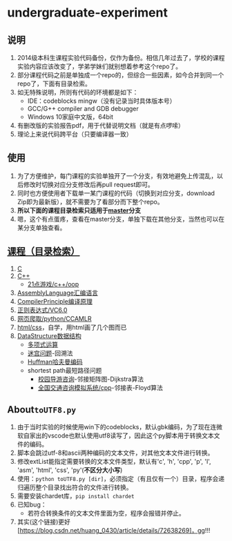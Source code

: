 # undergraduate-experiment

## 说明
1. 2014级本科生课程实验代码备份，仅作为备份。相信几年过去了，学校的课程实验内容应该改变了，学弟学妹们就别想着参考这个repo了。
2. 部分课程代码之前是单独成一个repo的，但综合一些因素，如今合并到同一个repo了，下面有目录检索。
3. 如无特殊说明，所则有代码的环境都是如下：
    + IDE：codeblocks mingw（没有记录当时具体版本号）
    + GCC/G++ compiler and GDB debugger
    + Windows 10家庭中文版，64bit
4. 有删改版的实验报告pdf，用于代替说明文档（就是有点啰嗦）
5. 理论上来说代码跨平台（只要编译器一致）

## 使用
1. 为了方便维护，每门课程的实验单独开了一个分支，有效地避免上传混乱，以后修改时切换对应分支修改后再pull request即可。
2. 同时也方便使用者下载单一某门课程的代码（切换到对应分支，download Zip即为最新版），就不需要为了看部分而下整个repo。
3. **所以下面的课程目录检索只适用于[master](https://github.com/LittleSec/undergraduate-experiment/tree/master)分支**
4. 嗯，这个有点蛋疼，查看在master分支，单独下载在其他分支，当然也可以在某分支单独查看。

## [课程（目录检索）](https://github.com/LittleSec/undergraduate-experiment/tree/master)
1. [C](https://github.com/LittleSec/undergraduate-experiment/tree/master/C2014)
2. [C++](https://github.com/LittleSec/undergraduate-experiment/tree/master/C++2015)
    + [21点游戏/c++/oop](https://github.com/LittleSec/undergraduate-experiment/tree/master/C++2015/Game21Point)
3. [AssemblyLanguage汇编语言](https://github.com/LittleSec/undergraduate-experiment/tree/master/AssemblyLanguage)
4. [CompilerPrinciple编译原理](https://github.com/LittleSec/undergraduate-experiment/tree/master/CompilerPrinciple)
5. [正则表达式/VC6.0](https://github.com/LittleSec/undergraduate-experiment/tree/master/VC6.0GretaRegEx)
6. [网页爬取/python/CCAMLR](https://github.com/LittleSec/undergraduate-experiment/tree/master/SpiderCCAMLR)
7. [html/css](https://github.com/LittleSec/undergraduate-experiment/tree/master/html,css学习)，自学，用html画了几个图而已
8. [DataStructure数据结构](https://github.com/LittleSec/undergraduate-experiment/tree/master/DataStructure)
    + [多项式运算](https://github.com/LittleSec/undergraduate-experiment/tree/master/多项式乘法问题)
    + [迷宫问题](https://github.com/LittleSec/undergraduate-experiment/tree/master/迷宫的求解)-回溯法
    + [Huffman哈夫曼编码](https://github.com/LittleSec/undergraduate-experiment/tree/master/Huffman树及Huffman编码的算法实现)
    + shortest path最短路径问题
        + [校园导游咨询](https://github.com/LittleSec/undergraduate-experiment/tree/master/校园导游咨询)-邻接矩阵图-Dijkstra算法
        + [全国交通咨询模拟系统/cpp](https://github.com/LittleSec/undergraduate-experiment/tree/master/DataStructure/TrafficAdvisoryServices)-邻接表-Floyd算法

## About```toUTF8.py```
1. 由于当时实验的时候使用win下的codeblocks，默认gbk编码，为了现在连微软自家出的vscode也默认使用utf8读写了，因此这个py脚本用于转换文本文件的编码。
2. 脚本会跳过utf-8和ascii两种编码的文本文件，对其他文本文件进行转换。
3. 修改extList能指定需要转换的文本文件类型，默认有'c', 'h', 'cpp', 'p', 'l', 'asm', 'html', 'css', 'py'(**不区分大小写**)
4. 使用：```python toUTF8.py [dir]```，必须指定（有且仅有一个）目录，程序会递归遍历整个目录找出符合的文件进行转换。
5. 需要安装chardet库，```pip install chardet```
6. 已知bug：
    + 若符合转换条件的文本文件里面为空，程序会报错并停止。
7. 其实(这个链接)更好[https://blog.csdn.net/huang_0430/article/details/72638269]，gg!!!
